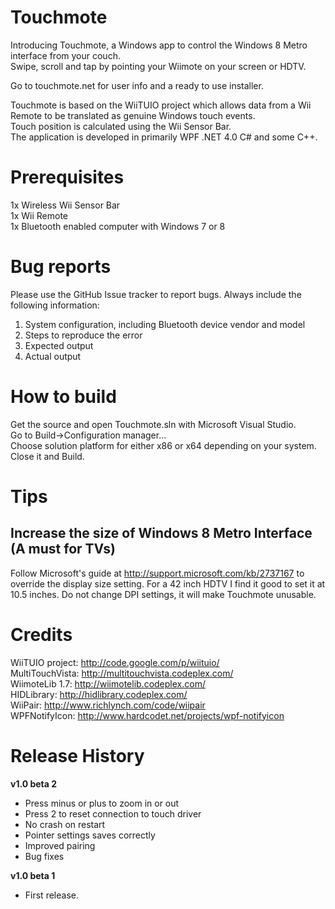 Touchmote
==============
Introducing Touchmote, a Windows app to control the Windows 8 Metro interface from your couch.<br />
Swipe, scroll and tap by pointing your Wiimote on your screen or HDTV.

Go to touchmote.net for user info and a ready to use installer.

Touchmote is based on the WiiTUIO project which allows data from a Wii Remote to be translated as genuine Windows touch events.<br />
Touch position is calculated using the Wii Sensor Bar.<br />
The application is developed in primarily WPF .NET 4.0 C# and some C++.

Prerequisites
==============
1x Wireless Wii Sensor Bar<br />
1x Wii Remote<br />
1x Bluetooth enabled computer with Windows 7 or 8

Bug reports
==============
Please use the GitHub Issue tracker to report bugs. Always include the following information:<br />
1. System configuration, including Bluetooth device vendor and model<br />
2. Steps to reproduce the error<br />
3. Expected output<br />
4. Actual output<br />

How to build
==============
Get the source and open Touchmote.sln with Microsoft Visual Studio. <br />
Go to Build->Configuration manager...<br />
Choose solution platform for either x86 or x64 depending on your system. Close it and Build.<br />

Tips
==============
Increase the size of Windows 8 Metro Interface (A must for TVs)
--------------
Follow Microsoft's guide at http://support.microsoft.com/kb/2737167 to override the display size setting. For a 42 inch HDTV I find it good to set it at 10.5 inches. Do not change DPI settings, it will make Touchmote unusable.

Credits
==============
WiiTUIO project:	http://code.google.com/p/wiituio/<br />
MultiTouchVista:	http://multitouchvista.codeplex.com/<br />
WiimoteLib 1.7:		http://wiimotelib.codeplex.com/<br />
HIDLibrary:				http://hidlibrary.codeplex.com/<br />
WiiPair:					http://www.richlynch.com/code/wiipair<br />
WPFNotifyIcon:		http://www.hardcodet.net/projects/wpf-notifyicon<br />

Release History
==============
**v1.0 beta 2**<br />
- Press minus or plus to zoom in or out
- Press 2 to reset connection to touch driver
- No crash on restart
- Pointer settings saves correctly
- Improved pairing
- Bug fixes

**v1.0 beta 1**<br />
- First release.
